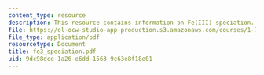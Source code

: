 ```yaml
---
content_type: resource
description: This resource contains information on Fe(III) speciation.
file: https://ol-ocw-studio-app-production.s3.amazonaws.com/courses/1-76-aquatic-chemistry-fall-2005/9dc98dce1a26e6dd15639c63e8f18e01_fe3_speciation.pdf
file_type: application/pdf
resourcetype: Document
title: fe3_speciation.pdf
uid: 9dc98dce-1a26-e6dd-1563-9c63e8f18e01
---
```

